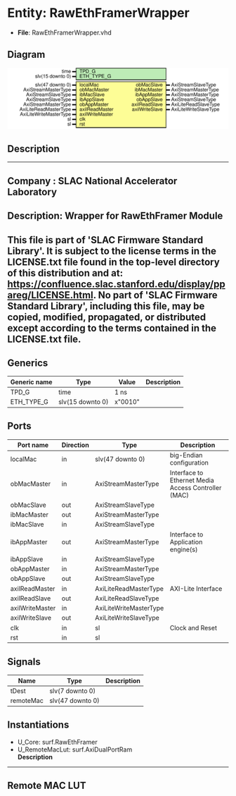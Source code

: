 # Entity: RawEthFramerWrapper

- **File**: RawEthFramerWrapper.vhd
## Diagram

![Diagram](RawEthFramerWrapper.svg "Diagram")
## Description

-----------------------------------------------------------------------------
 Company    : SLAC National Accelerator Laboratory
-----------------------------------------------------------------------------
 Description: Wrapper for RawEthFramer Module
-----------------------------------------------------------------------------
 This file is part of 'SLAC Firmware Standard Library'.
 It is subject to the license terms in the LICENSE.txt file found in the
 top-level directory of this distribution and at:
    https://confluence.slac.stanford.edu/display/ppareg/LICENSE.html.
 No part of 'SLAC Firmware Standard Library', including this file,
 may be copied, modified, propagated, or distributed except according to
 the terms contained in the LICENSE.txt file.
-----------------------------------------------------------------------------
## Generics

| Generic name | Type             | Value   | Description |
| ------------ | ---------------- | ------- | ----------- |
| TPD_G        | time             | 1 ns    |             |
| ETH_TYPE_G   | slv(15 downto 0) | x"0010" |             |
## Ports

| Port name       | Direction | Type                   | Description                                         |
| --------------- | --------- | ---------------------- | --------------------------------------------------- |
| localMac        | in        | slv(47 downto 0)       |   big-Endian configuration                          |
| obMacMaster     | in        | AxiStreamMasterType    | Interface to Ethernet Media Access Controller (MAC) |
| obMacSlave      | out       | AxiStreamSlaveType     |                                                     |
| ibMacMaster     | out       | AxiStreamMasterType    |                                                     |
| ibMacSlave      | in        | AxiStreamSlaveType     |                                                     |
| ibAppMaster     | out       | AxiStreamMasterType    | Interface to Application engine(s)                  |
| ibAppSlave      | in        | AxiStreamSlaveType     |                                                     |
| obAppMaster     | in        | AxiStreamMasterType    |                                                     |
| obAppSlave      | out       | AxiStreamSlaveType     |                                                     |
| axilReadMaster  | in        | AxiLiteReadMasterType  | AXI-Lite Interface                                  |
| axilReadSlave   | out       | AxiLiteReadSlaveType   |                                                     |
| axilWriteMaster | in        | AxiLiteWriteMasterType |                                                     |
| axilWriteSlave  | out       | AxiLiteWriteSlaveType  |                                                     |
| clk             | in        | sl                     | Clock and Reset                                     |
| rst             | in        | sl                     |                                                     |
## Signals

| Name      | Type             | Description |
| --------- | ---------------- | ----------- |
| tDest     | slv(7 downto 0)  |             |
| remoteMac | slv(47 downto 0) |             |
## Instantiations

- U_Core: surf.RawEthFramer
- U_RemoteMacLut: surf.AxiDualPortRam
</br>**Description**
---------------
 Remote MAC LUT
---------------

